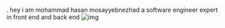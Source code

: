 . hey i am mohammad hasan mosayyebnezhad a software engineer expert in front end and back end
![img](https://skillicons.dev/icons?i=js,react,nodejs,ts,next,express,mongodb,redux,tailwind,go,npm,postman,figma,vercel&theme=light)

